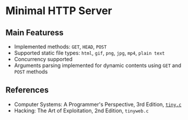 # Minimal HTTP Server

## Main Featuress

- Implemented methods: `GET`, `HEAD`, `POST`
- Supported static file types: `html`, `gif`, `png`, `jpg`, `mp4`, `plain text`
- Concurrency supported
- Arguments parsing implemented for dynamic contents using `GET` and `POST` methods

## References

- Computer Systems: A Programmer's Perspective, 3rd Edition, [`tiny.c`](http://csapp.cs.cmu.edu/3e/ics3/code/netp/tiny/tiny.c)
- Hacking: The Art of Exploitation, 2nd Edition, `tinyweb.c`
